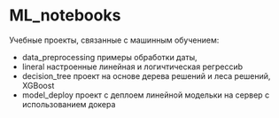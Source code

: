 # ML_notebooks
Учебные проекты, связанные с машинным обучением: 

* data_preprocessing примеры обработки даты, 
* lineral настроенные линейная и логичтическая регрессиb
* decision_tree проект на основе дерева решений и леса решений, XGBoost
* model_deploy проект с деплоем линейной модельки на сервер с использованием докера

